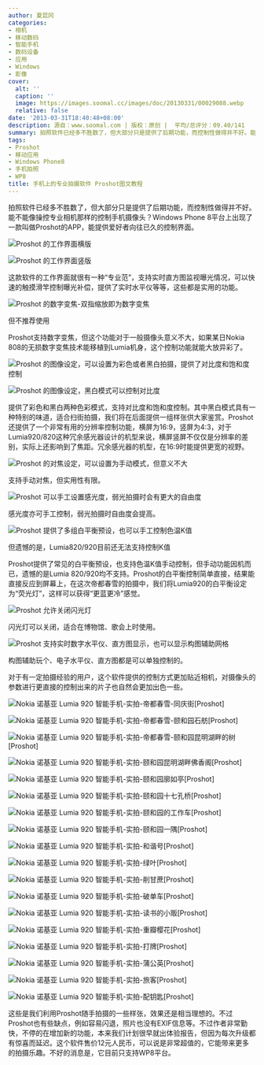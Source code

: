 ```yaml
---
author: 夏昆冈
categories:
- 相机
- 移动数码
- 智能手机
- 数码设备
- 应用
- Windows
- 影像
cover:
  alt: ''
  caption: ''
  image: https://images.soomal.cc/images/doc/20130331/00029088.webp
  relative: false
date: '2013-03-31T18:40:48+08:00'
description: 源自：www.soomal.com | 版权：原创 |  平均/总评分：09.40/141
summary: 拍照软件已经多不胜数了，但大部分只是提供了后期功能，而控制性做得并不好。能不能像操控专业相机那样的控制手机摄像头？最近出现了一款叫做Proshot的APP，能提供爱好者向往已久的控制界面。这款软件的工作界面就很有一种“专业范”，支持实时直方图监视曝光情况，可以快速的触摸滑竿控制曝光补偿……
tags:
- Proshot
- 移动应用
- Windows Phone8
- 手机拍照
- WP8
title: 手机上的专业拍摄软件 Proshot图文教程
---
```


拍照软件已经多不胜数了，但大部分只是提供了后期功能，而控制性做得并不好。能不能像操控专业相机那样的控制手机摄像头？Windows Phone 8平台上出现了一款叫做Proshot的APP，能提供爱好者向往已久的控制界面。


![Proshot 的工作界面横版](https://images.soomal.cc/images/doc/20130331/00029076.webp)




![Proshot 的工作界面竖版](https://images.soomal.cc/images/doc/20130331/00029077.webp)




这款软件的工作界面就很有一种“专业范”，支持实时直方图监视曝光情况，可以快速的触摸滑竿控制曝光补偿，提供了实时水平仪等等，这些都是实用的功能。

![Proshot 的数字变焦-双指缩放即为数字变焦](https://images.soomal.cc/images/doc/20130331/00029078.webp)

但不推荐使用


Proshot支持数字变焦，但这个功能对于一般摄像头意义不大，如果某日Nokia 808的无损数字变焦技术能移植到Lumia机身，这个控制功能就能大放异彩了。

![Proshot 的图像设定，可以设置为彩色或者黑白拍摄，提供了对比度和饱和度控制](https://images.soomal.cc/images/doc/20130331/00029079.webp)




![Proshot 的图像设定，黑白模式可以控制对比度](https://images.soomal.cc/images/doc/20130331/00029080.webp)




提供了彩色和黑白两种色彩模式，支持对比度和饱和度控制。其中黑白模式具有一种特别的味道，适合扫街拍摄，我们将在后面提供一组样张供大家鉴赏。Proshot还提供了一个非常有用的分辨率控制功能，横屏为16:9，竖屏为4:3，对于Lumia920/820这种冗余感光器设计的机型来说，横屏竖屏不仅仅是分辨率的差别，实际上还影响到了焦距。冗余感光器的机型，在16:9时能提供更宽的视野。

![Proshot 的对焦设定，可以设置为手动模式，但意义不大](https://images.soomal.cc/images/doc/20130331/00029083.webp)




支持手动对焦，但实用性有限。

![Proshot 可以手工设置感光度，弱光拍摄时会有更大的自由度](https://images.soomal.cc/images/doc/20130331/00029084.webp)




感光度亦可手工控制，弱光拍摄时自由度会提高。

![Proshot 提供了多组白平衡预设，也可以手工控制色温K值](https://images.soomal.cc/images/doc/20130331/00029085.webp)

但遗憾的是，Lumia820/920目前还无法支持控制K值


Proshot提供了常见的白平衡预设，也支持色温K值手动控制，但手动功能因机而已，遗憾的是Lumia 820/920均不支持。Proshot的白平衡控制简单直接，结果能直接反应到屏幕上，在这次帝都春雪的拍摄中，我们将Lumia920的白平衡设定为“荧光灯”，这样可以获得“更蓝更冷”感觉。

![Proshot 允许关闭闪光灯](https://images.soomal.cc/images/doc/20130331/00029086.webp)




闪光灯可以关闭，适合在博物馆、歌会上时使用。

![Proshot 支持实时数字水平仪、直方图显示，也可以显示构图辅助网格](https://images.soomal.cc/images/doc/20130331/00029087.webp)




构图辅助玩个、电子水平仪、直方图都是可以单独控制的。

对于有一定拍摄经验的用户，这个软件提供的控制方式更加贴近相机，对摄像头的参数进行更直接的控制出来的片子也自然会更加出色一些。

![Nokia 诺基亚 Lumia 920 智能手机-实拍-帝都春雪-同庆街[Proshot]](https://images.soomal.cc/images/doc/20130320/00028736.webp)




![Nokia 诺基亚 Lumia 920 智能手机-实拍-帝都春雪-颐和园石舫[Proshot]](https://images.soomal.cc/images/doc/20130320/00028740.webp)




![Nokia 诺基亚 Lumia 920 智能手机-实拍-帝都春雪-颐和园昆明湖畔的树[Proshot]](https://images.soomal.cc/images/doc/20130320/00028737.webp)




![Nokia 诺基亚 Lumia 920 智能手机-实拍-颐和园昆明湖畔佛香阁[Proshot]](https://images.soomal.cc/images/doc/20130331/00029061.webp)




![Nokia 诺基亚 Lumia 920 智能手机-实拍-颐和园廓如亭[Proshot]](https://images.soomal.cc/images/doc/20130331/00029062.webp)




![Nokia 诺基亚 Lumia 920 智能手机-实拍-颐和园十七孔桥[Proshot]](https://images.soomal.cc/images/doc/20130331/00029063.webp)




![Nokia 诺基亚 Lumia 920 智能手机-实拍-颐和园的工作车[Proshot]](https://images.soomal.cc/images/doc/20130331/00029064.webp)




![Nokia 诺基亚 Lumia 920 智能手机-实拍-颐和园一隅[Proshot]](https://images.soomal.cc/images/doc/20130331/00029065.webp)




![Nokia 诺基亚 Lumia 920 智能手机-实拍-和谐号[Proshot]](https://images.soomal.cc/images/doc/20130331/00029066.webp)




![Nokia 诺基亚 Lumia 920 智能手机-实拍-绿叶[Proshot]](https://images.soomal.cc/images/doc/20130331/00029067.webp)




![Nokia 诺基亚 Lumia 920 智能手机-实拍-削甘蔗[Proshot]](https://images.soomal.cc/images/doc/20130331/00029068.webp)




![Nokia 诺基亚 Lumia 920 智能手机-实拍-破单车[Proshot]](https://images.soomal.cc/images/doc/20130331/00029069.webp)




![Nokia 诺基亚 Lumia 920 智能手机-实拍-读书的小贩[Proshot]](https://images.soomal.cc/images/doc/20130331/00029070.webp)




![Nokia 诺基亚 Lumia 920 智能手机-实拍-重瓣樱花[Proshot]](https://images.soomal.cc/images/doc/20130331/00029071.webp)




![Nokia 诺基亚 Lumia 920 智能手机-实拍-打牌[Proshot]](https://images.soomal.cc/images/doc/20130331/00029072.webp)




![Nokia 诺基亚 Lumia 920 智能手机-实拍-蒲公英[Proshot]](https://images.soomal.cc/images/doc/20130331/00029073.webp)




![Nokia 诺基亚 Lumia 920 智能手机-实拍-旅客[Proshot]](https://images.soomal.cc/images/doc/20130331/00029074.webp)




![Nokia 诺基亚 Lumia 920 智能手机-实拍-配钥匙[Proshot]](https://images.soomal.cc/images/doc/20130331/00029075.webp)




这些是我们利用Proshot随手拍摄的一些样张，效果还是相当理想的。不过Proshot也有些缺点，例如容易闪退，照片也没有EXIF信息等。不过作者非常勤快，不停的在增加新的功能，本来我们计划很早就出体验报告，但因为每次升级都有惊喜而延迟。这个软件售价12元人民币，可以说是非常超值的，它能带来更多的拍摄乐趣。不好的消息是，它目前只支持WP8平台。
